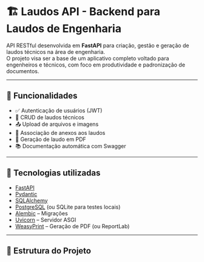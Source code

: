 # 🏗️ Laudos API - Backend para Laudos de Engenharia

API RESTful desenvolvida em **FastAPI** para criação, gestão e geração de laudos técnicos na área de engenharia.  
O projeto visa ser a base de um aplicativo completo voltado para engenheiros e técnicos, com foco em produtividade e padronização de documentos.

---

## 🚀 Funcionalidades

- ✅ Autenticação de usuários (JWT)
- 📄 CRUD de laudos técnicos
- 📤 Upload de arquivos e imagens
- 📎 Associação de anexos aos laudos
- 📑 Geração de laudo em PDF
- 📚 Documentação automática com Swagger

---

## 🧱 Tecnologias utilizadas

- [FastAPI](https://fastapi.tiangolo.com/)
- [Pydantic](https://docs.pydantic.dev/)
- [SQLAlchemy](https://www.sqlalchemy.org/)
- [PostgreSQL](https://www.postgresql.org/) (ou SQLite para testes locais)
- [Alembic](https://alembic.sqlalchemy.org/) – Migrações
- [Uvicorn](https://www.uvicorn.org/) – Servidor ASGI
- [WeasyPrint](https://weasyprint.org/) – Geração de PDF (ou ReportLab)

---

## 📁 Estrutura do Projeto